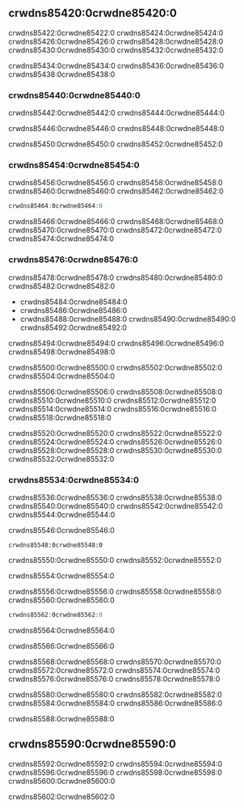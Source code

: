 ## crwdns85420:0crwdne85420:0

crwdns85422:0crwdne85422:0 crwdns85424:0crwdne85424:0 crwdns85426:0crwdne85426:0 crwdns85428:0crwdne85428:0 crwdns85430:0crwdne85430:0 crwdns85432:0crwdne85432:0

crwdns85434:0crwdne85434:0 crwdns85436:0crwdne85436:0 crwdns85438:0crwdne85438:0

### crwdns85440:0crwdne85440:0

crwdns85442:0crwdne85442:0 crwdns85444:0crwdne85444:0

crwdns85446:0crwdne85446:0 crwdns85448:0crwdne85448:0

crwdns85450:0crwdne85450:0 crwdns85452:0crwdne85452:0

### crwdns85454:0crwdne85454:0

crwdns85456:0crwdne85456:0 crwdns85458:0crwdne85458:0 crwdns85460:0crwdne85460:0 crwdns85462:0crwdne85462:0

```rust
crwdns85464:0crwdne85464:0
```

crwdns85466:0crwdne85466:0 crwdns85468:0crwdne85468:0 crwdns85470:0crwdne85470:0 crwdns85472:0crwdne85472:0 crwdns85474:0crwdne85474:0

### crwdns85476:0crwdne85476:0

crwdns85478:0crwdne85478:0 crwdns85480:0crwdne85480:0 crwdns85482:0crwdne85482:0

* crwdns85484:0crwdne85484:0
* crwdns85486:0crwdne85486:0
* crwdns85488:0crwdne85488:0 crwdns85490:0crwdne85490:0<!-- ignore --> crwdns85492:0crwdne85492:0

crwdns85494:0crwdne85494:0 crwdns85496:0crwdne85496:0 crwdns85498:0crwdne85498:0

crwdns85500:0crwdne85500:0 crwdns85502:0crwdne85502:0 crwdns85504:0crwdne85504:0

crwdns85506:0crwdne85506:0 crwdns85508:0crwdne85508:0 crwdns85510:0crwdne85510:0 crwdns85512:0crwdne85512:0 crwdns85514:0crwdne85514:0 crwdns85516:0crwdne85516:0 crwdns85518:0crwdne85518:0

crwdns85520:0crwdne85520:0 crwdns85522:0crwdne85522:0 crwdns85524:0crwdne85524:0 crwdns85526:0crwdne85526:0 crwdns85528:0crwdne85528:0 crwdns85530:0crwdne85530:0 crwdns85532:0crwdne85532:0

### crwdns85534:0crwdne85534:0

crwdns85536:0crwdne85536:0 crwdns85538:0crwdne85538:0 crwdns85540:0crwdne85540:0 crwdns85542:0crwdne85542:0 crwdns85544:0crwdne85544:0

crwdns85546:0crwdne85546:0

```rust,ignore
crwdns85548:0crwdne85548:0
```

crwdns85550:0crwdne85550:0 crwdns85552:0crwdne85552:0

crwdns85554:0crwdne85554:0

crwdns85556:0crwdne85556:0 crwdns85558:0crwdne85558:0 crwdns85560:0crwdne85560:0

<!-- Deliberately not using rustdoc_include here; the `main` function in the
file requires the `rand` crate. We do want to include it for reader
experimentation purposes, but don't want to include it for rustdoc testing
purposes. -->

```rust
crwdns85562:0crwdne85562:0
```


<span class="caption">crwdns85564:0crwdne85564:0</span>

crwdns85566:0crwdne85566:0

crwdns85568:0crwdne85568:0 crwdns85570:0crwdne85570:0 crwdns85572:0crwdne85572:0 crwdns85574:0crwdne85574:0 crwdns85576:0crwdne85576:0 crwdns85578:0crwdne85578:0

crwdns85580:0crwdne85580:0 crwdns85582:0crwdne85582:0 crwdns85584:0crwdne85584:0 crwdns85586:0crwdne85586:0

crwdns85588:0crwdne85588:0

## crwdns85590:0crwdne85590:0

crwdns85592:0crwdne85592:0 crwdns85594:0crwdne85594:0 crwdns85596:0crwdne85596:0 crwdns85598:0crwdne85598:0 crwdns85600:0crwdne85600:0

crwdns85602:0crwdne85602:0
